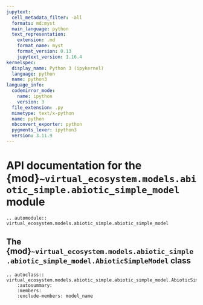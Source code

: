 ```yaml
---
jupytext:
  cell_metadata_filter: -all
  formats: md:myst
  main_language: python
  text_representation:
    extension: .md
    format_name: myst
    format_version: 0.13
    jupytext_version: 1.16.4
kernelspec:
  display_name: Python 3 (ipykernel)
  language: python
  name: python3
language_info:
  codemirror_mode:
    name: ipython
    version: 3
  file_extension: .py
  mimetype: text/x-python
  name: python
  nbconvert_exporter: python
  pygments_lexer: ipython3
  version: 3.11.9
---
```


<!-- markdownlint-disable-next-line  MD013 -->
# API documentation for the {mod}`~virtual_ecosystem.models.abiotic_simple.abiotic_simple_model` module

```{eval-rst}
.. automodule:: virtual_ecosystem.models.abiotic_simple.abiotic_simple_model
```

<!-- markdownlint-disable-next-line  MD013 -->
## The {mod}`~virtual_ecosystem.models.abiotic_simple.abiotic_simple_model.AbioticSimpleModel` class

```{eval-rst}
.. autoclass:: virtual_ecosystem.models.abiotic_simple.abiotic_simple_model.AbioticSimpleModel
    :autosummary:
    :members:
    :exclude-members: model_name
```
